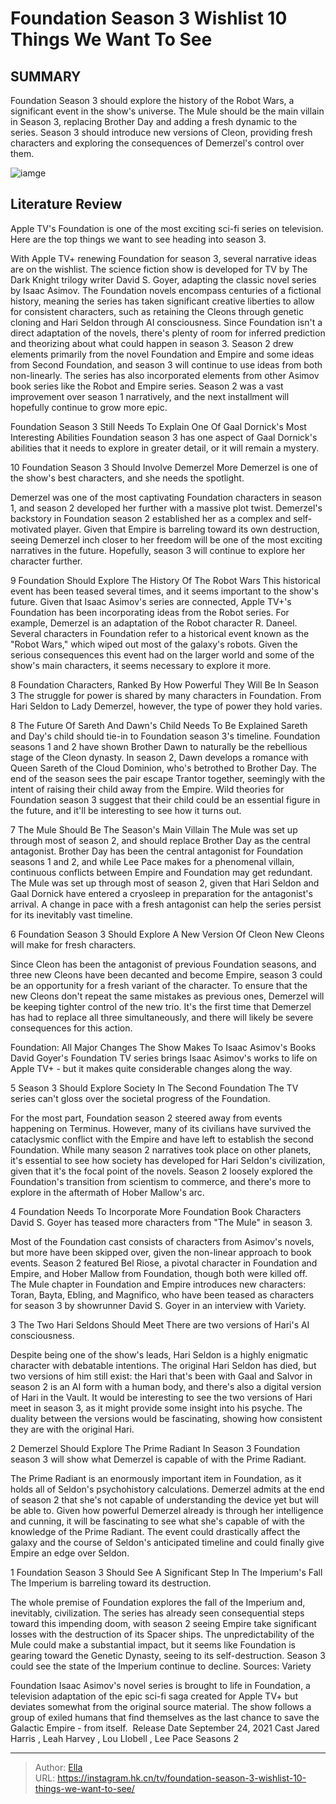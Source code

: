 # Foundation Season 3 Wishlist 10 Things We Want To See


## SUMMARY 


 Foundation Season 3 should explore the history of the Robot Wars, a significant event in the show&#39;s universe. 
 The Mule should be the main villain in Season 3, replacing Brother Day and adding a fresh dynamic to the series. 
 Season 3 should introduce new versions of Cleon, providing fresh characters and exploring the consequences of Demerzel&#39;s control over them. 

![iamge](https://static1.srcdn.com/wordpress/wp-content/uploads/2024/01/foundation-season-3-wishlist.jpg)

## Literature Review
Apple TV&#39;s Foundation is one of the most exciting sci-fi series on television. Here are the top things we want to see heading into season 3.




With Apple TV&#43; renewing Foundation for season 3, several narrative ideas are on the wishlist. The science fiction show is developed for TV by The Dark Knight trilogy writer David S. Goyer, adapting the classic novel series by Isaac Asimov. The Foundation novels encompass centuries of a fictional history, meaning the series has taken significant creative liberties to allow for consistent characters, such as retaining the Cleons through genetic cloning and Hari Seldon through AI consciousness.
Since Foundation isn&#39;t a direct adaptation of the novels, there&#39;s plenty of room for inferred prediction and theorizing about what could happen in season 3. Season 2 drew elements primarily from the novel Foundation and Empire and some ideas from Second Foundation, and season 3 will continue to use ideas from both non-linearly. The series has also incorporated elements from other Asimov book series like the Robot and Empire series. Season 2 was a vast improvement over season 1 narratively, and the next installment will hopefully continue to grow more epic.
            
 
 Foundation Season 3 Still Needs To Explain One Of Gaal Dornick&#39;s Most Interesting Abilities 
Foundation season 3 has one aspect of Gaal Dornick&#39;s abilities that it needs to explore in greater detail, or it will remain a mystery.













 








 10  Foundation Season 3 Should Involve Demerzel More 
Demerzel is one of the show&#39;s best characters, and she needs the spotlight.
        

Demerzel was one of the most captivating Foundation characters in season 1, and season 2 developed her further with a massive plot twist. Demerzel&#39;s backstory in Foundation season 2 established her as a complex and self-motivated player. Given that Empire is barreling toward its own destruction, seeing Demerzel inch closer to her freedom will be one of the most exciting narratives in the future. Hopefully, season 3 will continue to explore her character further.





 9  Foundation Should Explore The History Of The Robot Wars 
This historical event has been teased several times, and it seems important to the show&#39;s future. Given that Isaac Asimov&#39;s series are connected, Apple TV&#43;&#39;s Foundation has been incorporating ideas from the Robot series. For example, Demerzel is an adaptation of the Robot character R. Daneel. Several characters in Foundation refer to a historical event known as the &#34;Robot Wars,&#34; which wiped out most of the galaxy&#39;s robots. Given the serious consequences this event had on the larger world and some of the show&#39;s main characters, it seems necessary to explore it more.
            
 
 8 Foundation Characters, Ranked By How Powerful They Will Be In Season 3 
The struggle for power is shared by many characters in Foundation. From Hari Seldon to Lady Demerzel, however, the type of power they hold varies.









 8  The Future Of Sareth And Dawn&#39;s Child Needs To Be Explained 
Sareth and Day&#39;s child should tie-in to Foundation season 3&#39;s timeline. Foundation seasons 1 and 2 have shown Brother Dawn to naturally be the rebellious stage of the Cleon dynasty. In season 2, Dawn develops a romance with Queen Sareth of the Cloud Dominion, who&#39;s betrothed to Brother Day. The end of the season sees the pair escape Trantor together, seemingly with the intent of raising their child away from the Empire. Wild theories for Foundation season 3 suggest that their child could be an essential figure in the future, and it&#39;ll be interesting to see how it turns out.





 7  The Mule Should Be The Season&#39;s Main Villain 
The Mule was set up through most of season 2, and should replace Brother Day as the central antagonist. Brother Day has been the central antagonist for Foundation seasons 1 and 2, and while Lee Pace makes for a phenomenal villain, continuous conflicts between Empire and Foundation may get redundant. The Mule was set up through most of season 2, given that Hari Seldon and Gaal Dornick have entered a cryosleep in preparation for the antagonist&#39;s arrival. A change in pace with a fresh antagonist can help the series persist for its inevitably vast timeline.





 6  Foundation Season 3 Should Explore A New Version Of Cleon 
New Cleons will make for fresh characters.


 







Since Cleon has been the antagonist of previous Foundation seasons, and three new Cleons have been decanted and become Empire, season 3 could be an opportunity for a fresh variant of the character. To ensure that the new Cleons don&#39;t repeat the same mistakes as previous ones, Demerzel will be keeping tighter control of the new trio. It&#39;s the first time that Demerzel has had to replace all three simultaneously, and there will likely be severe consequences for this action.
            
 
 Foundation: All Major Changes The Show Makes To Isaac Asimov&#39;s Books 
David Goyer&#39;s Foundation TV series brings Isaac Asimov&#39;s works to life on Apple TV&#43; - but it makes quite considerable changes along the way.









 5  Season 3 Should Explore Society In The Second Foundation 
The TV series can&#39;t gloss over the societal progress of the Foundation.
        

For the most part, Foundation season 2 steered away from events happening on Terminus. However, many of its civilians have survived the cataclysmic conflict with the Empire and have left to establish the second Foundation. While many season 2 narratives took place on other planets, it&#39;s essential to see how society has developed for Hari Seldon&#39;s civilization, given that it&#39;s the focal point of the novels. Season 2 loosely explored the Foundation&#39;s transition from scientism to commerce, and there&#39;s more to explore in the aftermath of Hober Mallow&#39;s arc.





 4  Foundation Needs To Incorporate More Foundation Book Characters 
David S. Goyer has teased more characters from &#34;The Mule&#34; in season 3.
        

Most of the Foundation cast consists of characters from Asimov&#39;s novels, but more have been skipped over, given the non-linear approach to book events. Season 2 featured Bel Riose, a pivotal character in Foundation and Empire, and Hober Mallow from Foundation, though both were killed off. The Mule chapter in Foundation and Empire introduces new characters: Toran, Bayta, Ebling, and Magnifico, who have been teased as characters for season 3 by showrunner David S. Goyer in an interview with Variety.





 3  The Two Hari Seldons Should Meet 
There are two versions of Hari&#39;s AI consciousness.


 







Despite being one of the show&#39;s leads, Hari Seldon is a highly enigmatic character with debatable intentions. The original Hari Seldon has died, but two versions of him still exist: the Hari that&#39;s been with Gaal and Salvor in season 2 is an AI form with a human body, and there&#39;s also a digital version of Hari in the Vault. It would be interesting to see the two versions of Hari meet in season 3, as it might provide some insight into his psyche. The duality between the versions would be fascinating, showing how consistent they are with the original Hari.





 2  Demerzel Should Explore The Prime Radiant In Season 3 
Foundation season 3 will show what Demerzel is capable of with the Prime Radiant.
        

The Prime Radiant is an enormously important item in Foundation, as it holds all of Seldon&#39;s psychohistory calculations. Demerzel admits at the end of season 2 that she&#39;s not capable of understanding the device yet but will be able to. Given how powerful Demerzel already is through her intelligence and cunning, it will be fascinating to see what she&#39;s capable of with the knowledge of the Prime Radiant. The event could drastically affect the galaxy and the course of Seldon&#39;s anticipated timeline and could finally give Empire an edge over Seldon.





 1  Foundation Season 3 Should See A Significant Step In The Imperium&#39;s Fall 
The Imperium is barreling toward its destruction.
        

The whole premise of Foundation explores the fall of the Imperium and, inevitably, civilization. The series has already seen consequential steps toward this impending doom, with season 2 seeing Empire take significant losses with the destruction of its Spacer ships. The unpredictability of the Mule could make a substantial impact, but it seems like Foundation is gearing toward the Genetic Dynasty, seeing to its self-destruction. Season 3 could see the state of the Imperium continue to decline.
Sources: Variety
        


 Foundation 
Isaac Asimov&#39;s novel series is brought to life in Foundation, a television adaptation of the epic sci-fi saga created for Apple TV&#43; but deviates somewhat from the original source material. The show follows a group of exiled humans that find themselves as the last chance to save the Galactic Empire - from itself. 
 Release Date   September 24, 2021    Cast   Jared Harris , Leah Harvey , Lou Llobell , Lee Pace    Seasons   2    





---

> Author: [Ella](https://instagram.hk.cn/)  
> URL: https://instagram.hk.cn/tv/foundation-season-3-wishlist-10-things-we-want-to-see/  


